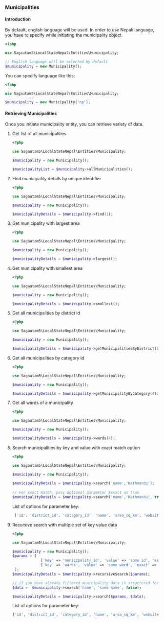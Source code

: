 ### Municipalities

#### Introduction
By default, english language will be used. In order to use Nepali language, you have to specify while initiating the municipality object.

```php
<?php

use Sagautam5\LocalStateNepal\Entities\Municipality;

// English language will be selected by default
$municipality = new Municipality();

```

You can specify language like this:

```php
<?php

use Sagautam5\LocalStateNepal\Entities\Municipality;

$municipality = new Municipality('np');
```

#### Retrieving Municipalities

Once you initiate municipality entity, you can retrieve variety of data.

1. Get list of all municipalities
    ```php
    <?php
    
    use Sagautam5\LocalStateNepal\Entities\Municipality;
    
    $municipality = new Municipality();
    
    $municipalityList = $municipality->allMunicipalities();
    ```

2. Find municipality details by unique identifier

    ```php
    <?php
    
    use Sagautam5\LocalStateNepal\Entities\Municipality;
    
    $municipality = new Municipality();
    
    $municipalityDetails = $municipality->find(1);
    ```

3. Get municipality with largest area

    ```php
    <?php
    
    use Sagautam5\LocalStateNepal\Entities\Municipality;
    
    $municipality = new Municipality();
    
    $municipalityDetails = $municipality->largest();
    ```
   
4. Get municipality with smallest area

    ```php
    <?php
    
    use Sagautam5\LocalStateNepal\Entities\Municipality;
    
    $municipality = new Municipality();
    
    $municipalityDetails = $municipality->smallest();
    ```
   
5. Get all municipalities by district id

    ```php
    <?php
    
    use Sagautam5\LocalStateNepal\Entities\Municipality;
    
    $municipality = new Municipality();
    
    $municipalityDetails = $municipality->getMunicipalitiesByDistrict(12);
    ```
6. Get all municipalities by category id

    ```php
    <?php
    
    use Sagautam5\LocalStateNepal\Entities\Municipality;
    
    $municipality = new Municipality();
    
    $municipalityDetails = $municipality->getMunicipalityByCategory(4);
    ```
   
7. Get all wards of a municipality

   ```php
   <?php
   
   use Sagautam5\LocalStateNepal\Entities\Municipality;
   
   $municipality = new Municipality();
   
   $municipalityDetails = $municipality->wards(4);
   ```
   
8. Search municipalities by key and value with exact match option
   
   ```php
   <?php
   
   use Sagautam5\LocalStateNepal\Entities\Municipality;
   
   $municipality = new Municipality();
  
   $municipalityDetails = $municipality->search('name','Kathmandu');
    
   // For exact match, pass optional parameter $exact as true 
   $municipalityDetails = $municipality->search('name','Kathmandu', true);
   ```      
   
   List of options for parameter key:
      
      ```php
       ['id', 'district_id', 'category_id', 'name', 'area_sq_km', 'website', 'wards']
   ```         
   
9. Recursive search with multiple set of key value data
      
    ```php
    <?php
    
    use Sagautam5\LocalStateNepal\Entities\Municipality;
    
    $municipality = new Municipality();
    $params = [
                 ['key' => 'municipality_id', 'value' => 'some id', 'exact' => true],   
                 ['key' => 'wards', 'value' => 'some ward', 'exact' => true]
     ];
    $municipalityDetails = $municipality->recursiveSearch($params);   
    
    // if you have already filtered municipality data in structured format, then you can pass the data in recursive search
    $data =  $municipality->search('name', 'some name', false); 
    
    $municipalityDetails = $municipality->search($params, $data);
    ```   
         
    List of options for parameter key:
    
    ```php
    ['id', 'district_id', 'category_id', 'name', 'area_sq_km', 'website', 'wards'];
    ```   